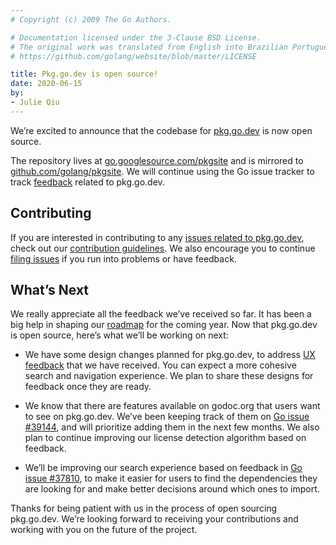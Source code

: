 ```yaml
---
# Copyright (c) 2009 The Go Authors.

# Documentation licensed under the 3-Clause BSD License.
# The original work was translated from English into Brazilian Portuguese.
# https://github.com/golang/website/blob/master/LICENSE

title: Pkg.go.dev is open source!
date: 2020-06-15
by:
- Julie Qiu
---
```



We’re excited to announce that the codebase for
[pkg.go.dev](https://pkg.go.dev) is now open source.

The repository lives at
[go.googlesource.com/pkgsite](https://go.googlesource.com/pkgsite)
and is mirrored to
[github.com/golang/pkgsite](https://github.com/golang/pkgsite).
We will continue using the Go issue tracker to track
[feedback](https://github.com/golang/go/labels/go.dev)
related to pkg.go.dev.

## Contributing

If you are interested in contributing to any
[issues related to pkg.go.dev](https://github.com/golang/go/labels/go.dev),
check out our
[contribution guidelines](https://go.googlesource.com/pkgsite/+/refs/heads/master/CONTRIBUTING.md).
We also encourage you to continue
[filing issues](/s/discovery-feedback)
if you run into problems or have feedback.

## What’s Next

We really appreciate all the feedback we’ve received so far. It has been a big
help in shaping our
[roadmap](https://go.googlesource.com/pkgsite#roadmap) for the coming year.
Now that pkg.go.dev is open source, here’s what we’ll be working on next:

- We have some design changes planned for pkg.go.dev,
  to address
  [UX feedback](https://github.com/golang/go/issues?q=is%3Aissue+is%3Aopen+label%3Ago.dev+label%3AUX)
  that we have received. You can expect a more cohesive search and navigation
  experience. We plan to share these designs for feedback once they are ready.

- We know that there are features available on godoc.org that users
  want to see on pkg.go.dev. We’ve been keeping track of them on
  [Go issue #39144](/issue/39144),
  and will prioritize adding them in the next few months. We also plan to
  continue improving our license detection algorithm based on feedback.

- We’ll be improving our search experience based on feedback in
  [Go issue #37810](/issue/37810),
  to make it easier for users to find the dependencies they are looking for and
  make better decisions around which ones to import.

Thanks for being patient with us in the process of open sourcing pkg.go.dev.
We’re looking forward to receiving your contributions and working with you on
the future of the project.
